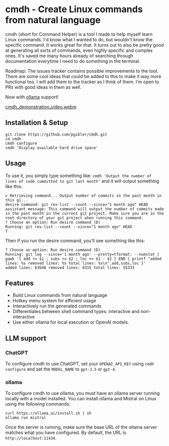 # cmdh - Create Linux commands from natural language

cmdh (short for Command Helper) is a tool I made to help myself learn Linux commands. I'd know what I wanted to do, but wouldn't know the specific command. It works great for that. It turns out to also be pretty good at generating all sorts of commands, even highly specific and complex ones. It's saved me many hours already of searching through documentation everytime I need to do something in the terminal.

Roadmap: The issues tracker contains possible improvements to the tool. There are some cool ideas that could be added to this to make it way more functional too. I will add them to the tracker as I think of them. I'm open to PRs with good ideas in them as well.

Now with [ollama](https://ollama.ai/) support!

[cmdh_demonstration_video.webm](https://user-images.githubusercontent.com/119892/233747166-552339ef-f3fe-4eb5-9161-db574b6f96fc.webm)

## Installation & Setup

```
git clone https://github.com/pgibler/cmdh.git
cd cmdh
cmdh configure
cmdh 'Display available hard drive space'
```

## Usage

To use it, you simply type something like: `cmdh 'Output the number of lines of code committed to git last month'` and it will output something like this:

```
✔ Retrieving command... Output number of commits in the past month in this gi...
desire command: git rev-list --count --since="1 month ago" HEAD
assistant message: This command will output the number of commits made in the past month in the current git project. Make sure you are in the root directory of your git project when running this command.
? Choose an option: Run desire command (D)
Running: git rev-list --count --since="1 month ago" HEAD
7
```

Then if you run the desire command, you'll see something like this:

```
? Choose an option: Run desire command (D)
Running: git log --since='1 month ago' --pretty=tformat: --numstat | gawk '{ add += $1 ; subs += $2 ; loc += $1 - $2 } END { printf "added lines: %s removed lines: %s total lines: %s\n",add,subs,loc }'
added lines: 63648 removed lines: 8315 total lines: 55333
```

## Features

- Build Linux commands from natural language
- Hotkey menu system for efficient usage
- Interactively run the generated commands
- Differentiates between shell command types: interactive and non-interactive
- Use either ollama for local execution or OpenAI models.

## LLM support

### ChatGPT

To configure cmdh to use ChatGPT, set your `OPENAI_API_KEY` using `cmdh configure` and set the `MODEL_NAME` to `gpt-3.5` or `gpt-4`.

### ollama

To configure cmdh to use ollama, you must have an ollama server running locally with a model installed. You can install ollama and Mistral on Linux using the following commands:

```
curl https://ollama.ai/install.sh | sh
ollama run mistral
```

Once the server is running, make sure the base URL of the ollama server matches what you have configured. By default, the URL is `http://localhost:11434`.
